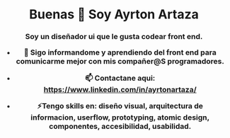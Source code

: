 <h1 align="center">Buenas 👋 Soy Ayrton Artaza</h1>
<h3 align="center">Soy un diseñador ui que le gusta codear front end.

- 🌱 Sigo informandome y aprendiendo del front end para comunicarme mejor con mis compañer@S programadores.

- 📫 Contactane aqui: **https://www.linkedin.com/in/ayrtonartaza/**

- ⚡Tengo skills en: diseño visual, arquitectura de informacion, userflow, prototyping, atomic design, componentes, accesibilidad, usabilidad.



